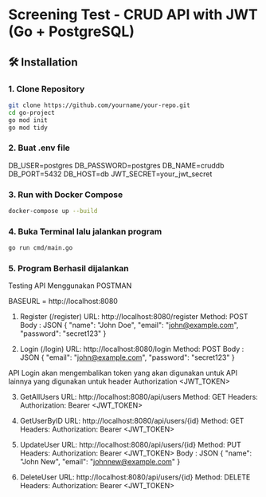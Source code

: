 # Screening Test - CRUD API with JWT (Go + PostgreSQL)

## 🛠️ Installation

### 1. Clone Repository

```bash
git clone https://github.com/yourname/your-repo.git
cd go-project
go mod init
go mod tidy
```

### 2. Buat .env file
DB_USER=postgres
DB_PASSWORD=postgres
DB_NAME=cruddb
DB_PORT=5432
DB_HOST=db
JWT_SECRET=your_jwt_secret

### 3. Run with Docker Compose 
```bash
docker-compose up --build
```

### 4. Buka Terminal lalu jalankan program
```bash
go run cmd/main.go
```

### 5. Program Berhasil dijalankan


Testing API Menggunakan POSTMAN

BASEURL = http://localhost:8080

1. Register (/register)
URL: http://localhost:8080/register
Method: POST
Body : JSON
{
  "name": "John Doe",
  "email": "john@example.com",
  "password": "secret123"
}


2. Login (/login)
URL: http://localhost:8080/login
Method: POST
Body : JSON 
{
  "email": "john@example.com",
  "password": "secret123"
}

API Login akan mengembalikan token yang akan digunakan untuk API lainnya yang digunakan untuk header Authorization <JWT_TOKEN>

3. GetAllUsers
URL: http://localhost:8080/api/users
Method: GET
Headers:
Authorization: Bearer <JWT_TOKEN>

4. GetUserByID
URL: http://localhost:8080/api/users/{id}
Method: GET
Headers:
Authorization: Bearer <JWT_TOKEN>

5. UpdateUser 
URL: http://localhost:8080/api/users/{id}
Method: PUT
Headers:
Authorization: Bearer <JWT_TOKEN>
Body : JSON
{
  "name": "John New",
  "email": "johnnew@example.com"
}

6. DeleteUser
URL: http://localhost:8080/api/users/{id}
Method: DELETE
Headers:
Authorization: Bearer <JWT_TOKEN>
